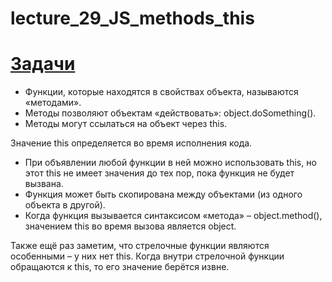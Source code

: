 # lecture_29_JS_methods_this  
#  [Задачи ](https://github.com/schoolteacherMP/lecture_29_JS_methods_this/blob/main/tasks.md)  

-  Функции, которые находятся в свойствах объекта, называются «методами».  
-  Методы позволяют объектам «действовать»: object.doSomething().  
-  Методы могут ссылаться на объект через this.  

Значение this определяется во время исполнения кода.  

-  При объявлении любой функции в ней можно использовать this, но этот this не имеет значения до тех пор, пока функция не будет вызвана.  
-  Функция может быть скопирована между объектами (из одного объекта в другой).  
-  Когда функция вызывается синтаксисом «метода» – object.method(), значением this во время вызова является object.  
 
Также ещё раз заметим, что стрелочные функции являются особенными – у них нет this. Когда внутри стрелочной функции обращаются к this, то его значение берётся извне.  
